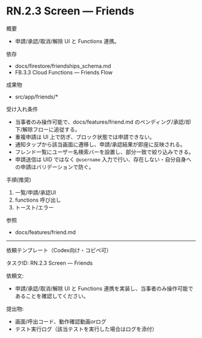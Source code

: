 # RN.2.3 Screen — Friends

概要
- 申請/承認/取消/解除 UI と Functions 連携。

依存
- docs/firestore/friendships_schema.md
- FB.3.3 Cloud Functions — Friends Flow

成果物
- src/app/friends/*

受け入れ条件
- 当事者のみ操作可能で、docs/features/friend.md のペンディング/承認/却下/解除フローに追従する。
- 重複申請は UI 上で防ぎ、ブロック状態では申請できない。
- 通知タップから該当画面に遷移し、申請/承認結果が即座に反映される。
- フレンド一覧にユーザー名検索バーを設置し、部分一致で絞り込みできる。
- 申請送信は UID ではなく `@username` 入力で行い、存在しない・自分自身への申請はバリデーションで防ぐ。

手順(推奨)
1) 一覧/申請/承認UI
2) functions 呼び出し
3) トースト/エラー

参照
- docs/features/friend.md

---
依頼テンプレート（Codex向け・コピペ可）

タスクID: RN.2.3 Screen — Friends

依頼文:
- 申請/承認/取消/解除 UI と Functions 連携を実装し、当事者のみ操作可能であることを確認してください。

提出物:
- 画面/呼出コード、動作確認動画orログ
- テスト実行ログ（該当テストを実行した場合はログを添付）
